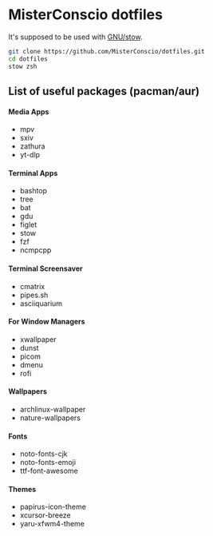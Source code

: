 # MisterConscio dotfiles

It's supposed to be used with [GNU/stow](https://www.gnu.org/software/stow/).

```sh
git clone https://github.com/MisterConscio/dotfiles.git
cd dotfiles
stow zsh
```

## List of useful packages (pacman/aur)
#### Media Apps
* mpv
* sxiv
* zathura
* yt-dlp

#### Terminal Apps
* bashtop
* tree
* bat
* gdu
* figlet
* stow
* fzf
* ncmpcpp

#### Terminal Screensaver
* cmatrix
* pipes.sh
* asciiquarium

#### For Window Managers
* xwallpaper
* dunst
* picom
* dmenu
* rofi

#### Wallpapers
* archlinux-wallpaper
* nature-wallpapers

#### Fonts
* noto-fonts-cjk
* noto-fonts-emoji
* ttf-font-awesome

#### Themes
* papirus-icon-theme
* xcursor-breeze
* yaru-xfwm4-theme
